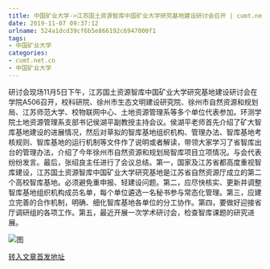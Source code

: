```yaml
---
title: 中国矿业大学->江苏国土资源智库中国矿业大学研究基地建设研讨会召开 | cumt.net.cn
date: 2019-11-07 09:37:12
urlname: 524a1dcd39cf6b5e866192c6947000f1
tags: 
- 中国矿业大学
categories:
- cumt.net.cn
- 中国矿业大学
---
```

研讨会现场11月5日下午，江苏国土资源智库中国矿业大学研究基地建设研讨会在学院A506召开，校科研院、徐州市生态文明建设研究院、徐州市自然资源和规划局、江苏师范大学、校物联网中心、土地资源管理系等多个单位代表参加。环测学院土地资源管理系支部书记侯湖平副教授主持会议。侯湖平老师首先介绍了矿大智库基地建设的进展情况，然后对草拟的智库基地组织机构、管理办法、智库基地考核规则、智库基地的运行机制等文件作了说明或者解读，带领大家学习了省智库出台的管理办法，介绍了今年徐州市自然资源和规划局智库项目立项情况。与会代表纷纷发言。最后，张绍良主任进行了会议总结。第一，国家及江苏省都高度重视智库建设，江苏国土资源智库中国矿业大学研究基地是江苏省自然资源厅成立的第二个高校智库基地。必须避免重申报、轻建设问题。第二，应尽快核实、更新并调整智库基地组织机构成员名单，每个单位遴选一名秘书参与常态化管理。第三，应建立完善的合作机制，明确、细化智库基地各单位的分工协作。第四，要做好迎接省厅调研组的各项工作。第五，最近开展一次学术研讨会，检查智库课题的研究进展。

![图](http://xwzx.cumt.edu.cn/_upload/article/images/1b/78/12140fd74bdcb5f63a02e5c659ee/198c87c8-3bd0-4134-88de-532e0592c8e2.jpg)

[转入文章首发地址](http://xwzx.cumt.edu.cn/5e/ab/c523a548523/page.htm)